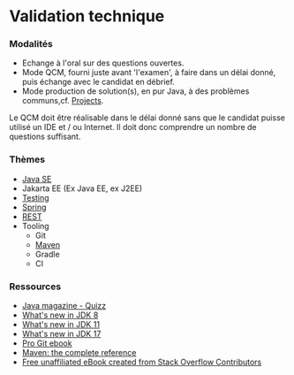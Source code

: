 # Validation technique

### Modalités
- Echange à l'oral sur des questions ouvertes.
- Mode QCM, fourni juste avant 'l'examen', à faire dans un délai donné, puis échange avec le candidat en débrief.
- Mode production de solution(s), en pur Java, à des problèmes communs,cf. [Projects](!https://github.com/DVanderstoken/Projects). 
  
Le QCM doit être réalisable dans le délai donné sans que le candidat puisse utilisé un IDE et / ou Internet. Il doit donc comprendre un nombre de questions suffisant.

### Thèmes
- [Java SE](./javaSE/README.md)
- Jakarta EE (Ex Java EE, ex J2EE)
- [Testing](./testing/README.md)
- [Spring](./spring/README.md)
- [REST](./REST/README.md)
- Tooling
  - Git
  - [Maven](./Maven/README.md)
  - Gradle
  - CI

### Ressources
- <a href="https://blogs.oracle.com/javamagazine/category/jm-quiz?source=:em:nw:mt::::RC_WWMK200429P43C0048:NSL400206850" target="_blank">Java magazine - Quizz</a>
- <a href="https://www.oracle.com/java/technologies/javase/8-whats-new.html" target="_blank">What's new in JDK 8</a>
- <a href="https://www.oracle.com/java/technologies/javase/11-relnote-issues.html#NewFeature" target="_blank">What's new in JDK 11</a>
- <a href="https://www.oracle.com/java/technologies/javase/17-relnote-issues.html#NewFeature" target="_blank">What's new in JDK 17</a>
- <a href="https://git-scm.com/book/en/v2" target="_blank">Pro Git ebook</a>
- <a href="https://books.sonatype.com/mvnref-book/pdf/mvnref-pdf.pdf" target="_blank">Maven: the complete reference</a>
- <a href="https://riptutorial.com/ebook" target="_blank">Free unaffiliated eBook created from Stack Overflow Contributors</a>

